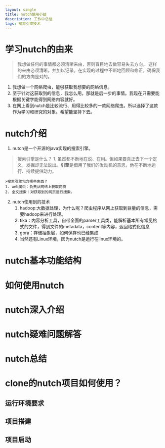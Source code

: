 ```yaml
---
layout: single
title: nutch使用小结
description: 工作中总结
tags: 搜索引擎技术
---
```

# 学习nutch的由来
> 我想做任何的事情都必须清晰来由，否则盲目地去做容易失去方向。
这样的来由必须清晰，并加以记录。在实现的过程中不断地回顾和修正，确保我们的方向是对的。
1. 我想做一个网络爬虫，能够获取我想要的网络信息。
2. 至于针对这获取到的信息，我怎么用，那就是后一步的事情。我现在只需要能根据关键字能得到网络内容就好。
3. 在网上看到nutch是比较流行、用得比较多的一款网络爬虫。所以选择了这款作为学习和研究的对象。希望能坚持下去。


# nutch介绍
1. nutch是一个开源的java实现的搜索引擎。
>搜索引擎是什么？
	1. 虽然都不断地在说、在用。但如果要真正去下一个定义，发掘却无法说出。**引擎**是借用了我们的发动机的意思，他在不断地运行、持续提供动力。
	
	>搜索引擎包含哪些东西？
	1. web爬虫：负责从网络上获取网页
	2. 全文搜索：对获取到的网页进行搜索。
2. nutch使用到的技术
	1. hadoop:大数据处理，为什么呢？爬虫程序从网上获取到巨量的信息，需要hadoop来进行处理。
	2. tika：内容分析工具，自带全面的parser工具类，能解析基本所有常见格式的文件，得到文件的metadata，content等内容，返回格式化信息
	3. gora：存储抽象层，如何保存也已经集成
	4. 当然还有Linux环境，因为nutch是运行在linux环境的。


# nutch基本功能结构

# 如何使用nutch

# nutch深入介绍

# nutch疑难问题解答

# nutch总结

# clone的nutch项目如何使用？

## 运行环境要求

## 项目搭建

## 项目启动

